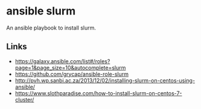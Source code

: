 # ansible slurm

An ansible playbook to install slurm.


## Links

* https://galaxy.ansible.com/list#/roles?page=1&page_size=10&autocomplete=slurm
* https://github.com/grycap/ansible-role-slurm
* http://pvh.wp.sanbi.ac.za/2013/12/02/installing-slurm-on-centos-using-ansible/
* https://www.slothparadise.com/how-to-install-slurm-on-centos-7-cluster/
